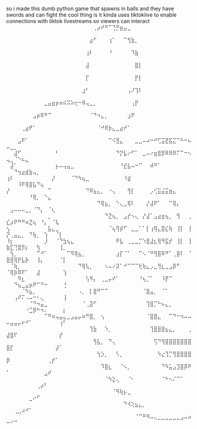 so i made this dumb python game that spawns in balls and they have swords and can fight
the cool thing is it kinda uses tiktoklive to enable connections with tiktok livestreams so 
viewers can interact 
⠀⠀⠀⠀⠀⠀⠀⠀⠀⠀⠀⠀⠀⠀⠀⠀⠀⠀⠀⠀⠀⠀⠀⢀⡴⠞⠛⠉⢙⡛⣶⣤⣀⠀⠀⠀⠀⠀⠀⠀⠀⠀⠀⠀⠀⠀⠀⠀⠀⠀⠀⠀⠀⠀⠀⠀⠀⠀⠀⠀⠀⠀⠀⠀⠀
⠀⠀⠀⠀⠀⠀⠀⠀⠀⠀⠀⠀⠀⠀⠀⠀⠀⠀⠀⠀⠀⠀⣴⠋⠀⠀⠀⢰⠁⠀⠀⠉⢻⣷⡀⠀⠀⠀⠀⠀⠀⠀⠀⠀⠀⠀⠀⠀⠀⠀⠀⠀⠀⠀⠀⠀⠀⠀⠀⠀⠀⠀⠀⠀⠀
⠀⠀⠀⠀⠀⠀⠀⠀⠀⠀⠀⠀⠀⠀⠀⠀⠀⠀⠀⠀⠀⢰⠇⠀⠀⠀⠀⠘⠀⠀⠀⠀⠀⠹⣷⠀⠀⠀⠀⠀⠀⠀⠀⠀⠀⠀⠀⠀⠀⠀⠀⠀⠀⠀⠀⠀⠀⠀⠀⠀⠀⠀⠀⠀⠀
⠀⠀⠀⠀⠀⠀⠀⠀⠀⠀⠀⠀⠀⠀⠀⠀⠀⠀⠀⠀⠀⣼⠀⠀⠀⠀⠀⠀⠀⠀⠀⠀⠀⠀⣿⡇⠀⠀⠀⠀⠀⠀⠀⠀⠀⠀⠀⠀⠀⠀⠀⠀⠀⠀⠀⠀⠀⠀⠀⠀⠀⠀⠀⠀⠀
⠀⠀⠀⠀⠀⠀⠀⠀⠀⠀⠀⠀⠀⠀⠀⠀⠀⠀⠀⠀⠀⡏⠀⠀⠀⠀⠀⠀⠀⠀⠀⠀⠀⠀⡟⡇⠀⠀⠀⠀⠀⠀⠀⠀⠀⠀⠀⠀⠀⠀⠀⠀⠀⠀⠀⠀⠀⠀⠀⠀⠀⠀⠀⠀⠀
⠀⠀⠀⠀⠀⠀⠀⠀⠀⠀⠀⠀⠀⠀⠀⠀⠀⠀⠀⠀⣰⠃⠀⠀⠀⠀⠀⠀⠀⠀⠀⠀⢠⠜⢹⠇⠀⠀⠀⠀⠀⠀⠀⠀⠀⠀⠀⠀⠀⠀⠀⠀⠀⠀⠀⠀⠀⠀⠀⠀⠀⠀⠀⠀⠀
⠀⠀⠀⠀⠀⠀⠀⠀⠀⠀⣀⣤⣶⡶⠶⠮⠭⠵⢖⠒⠿⢤⣀⡀⠀⠀⠀⠀⠀⠀⠀⠀⠀⢠⡟⠀⠀⠀⠀⠀⠀⠀⠀⠀⠀⠀⠀⠀⠀⠀⠀⠀⠀⠀⠀⠀⠀⠀⠀⠀⠀⠀⠀⠀⠀
⠀⠀⠀⠀⠀⠀⠀⣠⡶⠿⠛⠉⠀⠀⠀⠀⠀⠀⠀⠀⠀⠀⠈⠙⠲⣄⡀⠀⠀⠀⠀⠀⣰⠟⠀⠀⠀⠀⠀⠀⠀⠀⠀⠀⠀⠀⠀⠀⠀⠀⠀⠀⠀⠀⠀⠀⠀⠀⠀⠀⠀⠀⠀⠀⠀
⠀⠀⠀⠀⢀⣴⠟⠁⠀⠀⠀⠀⠀⠀⠀⠀⠀⠀⠀⠀⠀⠀⠀⠀⠈⠚⠿⡷⣄⣀⣴⠞⠁⠀⠀⠀⠀⠀⠀⠀⠀⠀⠀⠀⠀⠀⠀⠀⠀⠀⠀⠀⠀⠀⠀⠀⠀⠀⠀⠀⠀⠀⠀⠀⠀
⠀⠀⠀⣠⠟⠁⠀⠀⠀⠀⠀⠀⠀⠀⠀⠀⠀⠀⠀⠀⠀⠀⠀⠀⠀⠀⠀⠉⠪⣻⣄⠀⠀⠀⣀⣀⠤⠴⠒⠚⢋⣭⣟⣯⣍⠉⠓⠒⠦⠤⣀⡀⠀⠀⠀⠀⠀⠀⠀⠀⠀⠀⠀⠀⠀
⠀⠀⣼⠋⠀⠀⠀⠀⠀⠀⠀⠀⠀⠃⠀⠀⠀⠀⠀⠀⠀⠀⠀⠀⠀⠀⠀⠀⠀⠙⡝⣧⠔⠋⠁⠀⣀⠤⠔⣶⣿⡿⠿⠿⠿⠍⠉⠒⠢⢤⣀⠈⠑⠦⣄⠀⠀⠀⠀⠀⠀⠀⠀⠀⠀
⠀⣼⠁⠀⠀⠀⠀⠀⠀⠀⠀⠀⠀⡦⠤⢤⣤⣀⠀⠀⠀⠀⠀⠀⠀⠀⠀⠀⠀⠀⠘⣞⣧⠤⠒⠉⠀⠀⠾⠛⠁⠀⠀⠀⠀⠀⠀⠀⠀⠀⠀⠙⢲⣴⣾⣷⢤⡀⠀⠀⠀⠀⠀⠀⠀
⢰⠇⠀⠀⠀⠀⠀⠀⠀⠀⠀⠀⡜⠀⠀⠀⠀⠈⠙⠳⢦⣀⠀⠀⠀⠀⠀⠀⠀⠀⠀⠸⣾⠀⠀⠀⠀⠀⠀⠀⠀⠀⠀⠀⠀⠀⠀⠀⠀⠀⠀⠀⠸⠟⢿⣿⣧⠙⢦⠀⠀⠀⠀⠀⠀
⡜⠀⠀⠀⠀⠀⠀⠀⠀⠀⠀⠉⠀⠀⠀⠀⠀⠀⠀⠀⠀⠙⠿⣦⣄⡀⠀⠐⢄⠀⠀⠀⢻⡇⠀⠀⠀⠀⡠⢊⣭⣬⣭⣶⣄⠀⠀⠀⠀⠀⠀⠀⠀⠀⠀⠘⢿⡀⠀⠑⣄⠀⠀⠀⠀
⠀⠀⠀⠀⠀⠀⠀⠀⠀⠀⠀⠀⠀⠀⠀⠀⠀⠀⠀⠀⠀⠀⠀⠀⠙⢿⣦⡀⠀⠑⢄⣀⢿⠇⠀⠀⠀⡜⣼⠟⠁⠀⠀⠉⢿⡄⠀⠀⠀⠀⣠⠤⠤⠤⣀⡀⠈⠙⡄⠀⠈⢆⠀⠀⠀
⠀⠀⠀⠀⠀⠀⠀⠀⠀⠀⠀⡀⠀⠀⠀⠀⠀⠀⠀⠀⠀⠀⠀⠀⠀⠀⠙⣝⢦⡀⠀⣠⡞⠢⢄⠀⡜⣼⠁⣠⣴⣶⢦⡀⠀⢻⠀⠀⢀⣎⡴⠟⠛⠛⠶⣝⢦⠀⠘⡄⠀⠈⢧⠀⠀
⢢⠀⠀⠀⠀⠀⠀⠀⠀⠀⠀⣧⣄⣀⠀⠀⠀⠀⠀⠀⠀⠀⠀⠀⠀⠀⠀⠈⢦⢻⡾⠋⠀⣀⣀⠁⠁⡇⢰⢿⣄⣿⣎⢷⠀⢸⡇⠀⢸⡝⢀⣤⣄⡀⠀⠙⢷⡀⠀⢱⠀⠀⠈⡇⠀
⠸⡆⠀⠀⠀⠀⠀⠀⠀⠀⡸⠀⠀⠈⠙⣳⢦⣄⠀⠀⠀⠀⠀⠀⠀⠀⠀⠀⠀⠟⣧⠀⢀⣀⣀⡉⠱⣿⣼⣆⢿⠻⣯⡞⠀⢸⡇⠀⢸⣷⣏⢙⣿⡻⡆⠀⠀⢳⠀⠀⠀⠀⠀⢸⡀
⠀⢳⡀⠀⠀⠀⠀⠀⠉⠚⠁⠀⠀⠀⠀⠀⠉⠻⢿⣦⡀⠀⠀⠀⠀⠀⠀⠀⠀⣰⡏⠈⠁⠀⠀⠉⠢⠈⠛⢻⣿⠿⠛⠁⢀⣿⠇⠀⠈⣿⣿⢿⡟⣧⡷⠀⠀⢸⡄⠀⠀⠀⠀⠈⡇
⠀⠈⢷⡀⠀⠀⠀⠀⠀⠀⠀⠀⠀⠀⠀⠀⠀⠀⠀⠙⢿⢧⡀⠀⠀⠀⠢⠤⠔⡽⠁⠚⠉⠉⠉⢗⢷⣄⡠⣀⢻⣆⣀⣠⡿⠋⠀⠀⠀⠈⢿⡷⠿⠟⠁⠀⠀⣼⠀⠀⠀⠀⠀⠀⢱
⠀⠀⠀⠻⣆⠀⠀⠀⠀⠀⠀⠀⠀⠀⠀⠀⠀⠀⠀⠀⠀⢣⠻⡄⠀⢀⣀⡤⠞⠁⠀⠀⠀⠀⠀⠘⢦⡈⠁⠀⠀⠸⡟⠉⠀⠀⠀⠀⠀⠀⠀⠙⢦⣀⣤⡶⠟⠉⠙⠒⠀⠀⠀⠀⢘
⠀⠀⠀⠀⠈⠳⣦⡀⠀⠀⠀⠀⠀⠀⠀⠀⠀⠀⠀⠠⡀⠀⡇⣿⠛⠉⠉⠀⠀⠀⠀⠀⠀⠀⠀⠀⠈⣿⣤⡀⠀⠈⠁⠀⠀⠀⠀⠀⠀⠀⠀⢠⠞⠍⠠⠤⠒⠂⢄⠀⠀⠀⠀⠀⢸
⠀⠀⠀⠀⠀⠀⠈⠙⠲⣤⣀⠀⠀⠀⠀⠀⠀⠀⠀⠀⠈⢀⣽⠋⠀⠀⠀⠀⠀⠀⠀⠀⠀⠀⠀⠀⠀⢹⣿⡉⠓⠦⣄⡀⠀⠀⠀⠀⠀⠀⠀⠀⠀⠀⠐⣉⡿⠓⠲⠄⠀⠀⠀⠀⡆
⠀⠀⠀⠀⠀⠀⠀⠀⠀⠀⠉⠛⠶⢤⣤⣄⣀⣠⣤⡤⠶⠛⣿⡀⠀⢢⠀⠀⠀⠀⠀⠀⠀⠀⠀⠀⠀⠈⣿⣿⣄⠀⠀⠉⠙⠒⠲⠤⠤⠤⣤⣤⡤⠖⠚⠁⠀⠀⠀⠀⠀⠀⠀⢰⠃
⠀⠀⠀⠀⠀⠀⠀⠀⠀⠀⠀⠀⠀⠀⠀⠀⠀⠀⠀⠀⠀⠀⢹⣷⠀⠀⠱⡀⠀⠀⠀⠀⠀⠀⠀⠀⠀⠀⢹⣿⣿⣿⣦⣄⡀⠀⠀⠀⢀⣼⣿⠏⠀⠀⠀⠀⠀⠀⠀⠀⠀⠀⠀⡞⠀
⠀⠀⠀⠀⠀⠀⠀⠀⠀⠀⠀⠀⠀⠀⠀⠀⠀⠀⠀⠀⠀⠀⠀⢻⣧⡀⠀⠙⢄⠀⠀⠀⠀⠀⠀⠀⠀⠀⠀⢫⠙⢻⣿⣿⣿⣿⣿⣿⣿⣿⡏⠀⠀⠀⠀⠀⠀⠀⠀⠀⠀⠀⡼⠁⠀
⠀⠀⠀⠀⠀⠀⠀⠀⠀⠀⠀⠀⠀⠀⠀⠀⠀⠀⠀⠀⠀⠀⠀⠀⢳⡱⡀⠀⠀⠣⡀⠀⠀⠀⠀⠀⠀⠀⠀⠀⠳⣔⢹⡉⢻⣿⣿⣿⣿⡿⠀⠀⠀⠀⠀⠀⠀⠀⠀⠀⢀⡞⠁⠀⠀
⠀⠀⠀⠀⠀⠀⠀⠀⠀⠀⠀⠀⠀⠀⠀⠀⠀⠀⠀⠀⠀⠀⠀⠀⠀⠹⣿⣆⠀⠀⠈⠢⡀⠀⠀⠀⠀⠀⠀⠀⠀⠙⠳⣥⣠⣹⣿⡿⠟⠁⠀⠀⠀⠀⠀⠀⠀⠀⠀⣠⠞⠀⠀⠀⠀
⠀⠀⠀⠀⠀⠀⠀⠀⠀⠀⠀⠀⠀⠀⠀⠀⠀⠀⠀⠀⠀⠀⠀⠀⠀⠀⠈⠳⣕⢄⠀⠀⠈⠂⠀⠀⠀⠀⠀⠀⠀⠈⠓⠢⠌⠉⠁⠀⠀⠀⠀⠀⠀⠀⠀⠀⠀⢀⡴⠃⠀⠀⠀⠀⠀
⠀⠀⠀⠀⠀⠀⠀⠀⠀⠀⠀⠀⠀⠀⠀⠀⠀⠀⠀⠀⠀⠀⠀⠀⠀⠀⠀⠀⠈⠻⢷⡦⣀⠀⠀⠀⠀⠀⠀⠀⠀⠀⠀⠀⠀⠀⠀⠀⠀⠀⠀⠀⠀⠀⠀⣀⠔⠋⠀⠀⠀⠀⠀⠀⠀
⠀⠀⠀⠀⠀⠀⠀⠀⠀⠀⠀⠀⠀⠀⠀⠀⠀⠀⠀⠀⠀⠀⠀⠀⠀⠀⠀⠀⠀⠀⠀⠙⠺⢕⣦⣄⡀⠀⠀⠀⠀⠀⠀⠀⠀⠀⠀⠀⠀⠀⠀⢀⣀⠴⠚⠁⠀⠀⠀⠀⠀⠀⠀⠀⠀
⠀⠀⠀⠀⠀⠀⠀⠀⠀⠀⠀⠀⠀⠀⠀⠀⠀⠀⠀⠀⠀⠀⠀⠀⠀⠀⠀⠀⠀⠀⠀⠀⠀⠀⠈⠉⠛⠻⠤⢄⣀⣀⣀⣀⣀⣀⣠⠤⠴⠒⠊⠉⠀⠀⠀⠀⠀⠀⠀⠀⠀⠀⠀⠀⠀
